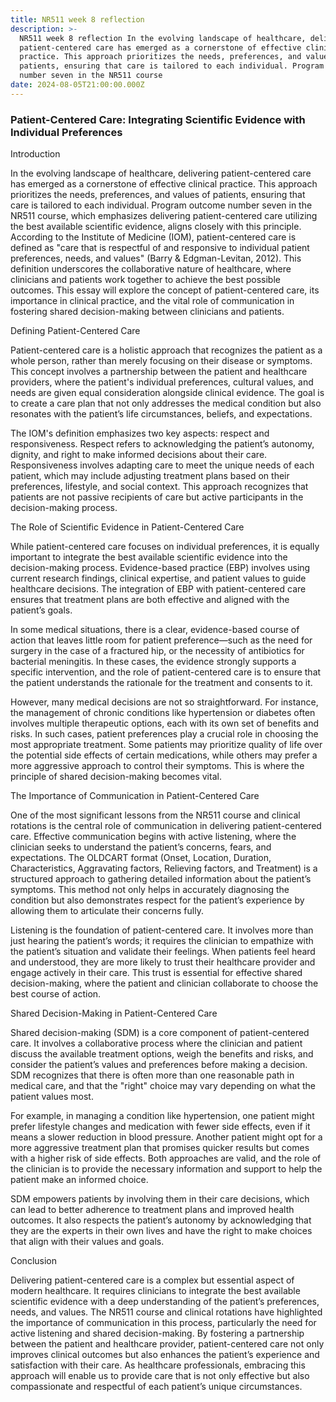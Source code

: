 ```yaml
---
title: NR511 week 8 reflection
description: >-
  NR511 week 8 reflection In the evolving landscape of healthcare, delivering
  patient-centered care has emerged as a cornerstone of effective clinical
  practice. This approach prioritizes the needs, preferences, and values of
  patients, ensuring that care is tailored to each individual. Program outcome
  number seven in the NR511 course
date: 2024-08-05T21:00:00.000Z
---
```


### Patient-Centered Care: Integrating Scientific Evidence with Individual Preferences

Introduction

In the evolving landscape of healthcare, delivering patient-centered care has emerged as a cornerstone of effective clinical practice. This approach prioritizes the needs, preferences, and values of patients, ensuring that care is tailored to each individual. Program outcome number seven in the NR511 course, which emphasizes delivering patient-centered care utilizing the best available scientific evidence, aligns closely with this principle. According to the Institute of Medicine (IOM), patient-centered care is defined as "care that is respectful of and responsive to individual patient preferences, needs, and values" (Barry & Edgman-Levitan, 2012). This definition underscores the collaborative nature of healthcare, where clinicians and patients work together to achieve the best possible outcomes. This essay will explore the concept of patient-centered care, its importance in clinical practice, and the vital role of communication in fostering shared decision-making between clinicians and patients.

Defining Patient-Centered Care

Patient-centered care is a holistic approach that recognizes the patient as a whole person, rather than merely focusing on their disease or symptoms. This concept involves a partnership between the patient and healthcare providers, where the patient's individual preferences, cultural values, and needs are given equal consideration alongside clinical evidence. The goal is to create a care plan that not only addresses the medical condition but also resonates with the patient’s life circumstances, beliefs, and expectations.

The IOM's definition emphasizes two key aspects: respect and responsiveness. Respect refers to acknowledging the patient’s autonomy, dignity, and right to make informed decisions about their care. Responsiveness involves adapting care to meet the unique needs of each patient, which may include adjusting treatment plans based on their preferences, lifestyle, and social context. This approach recognizes that patients are not passive recipients of care but active participants in the decision-making process.

The Role of Scientific Evidence in Patient-Centered Care

While patient-centered care focuses on individual preferences, it is equally important to integrate the best available scientific evidence into the decision-making process. Evidence-based practice (EBP) involves using current research findings, clinical expertise, and patient values to guide healthcare decisions. The integration of EBP with patient-centered care ensures that treatment plans are both effective and aligned with the patient’s goals.

In some medical situations, there is a clear, evidence-based course of action that leaves little room for patient preference—such as the need for surgery in the case of a fractured hip, or the necessity of antibiotics for bacterial meningitis. In these cases, the evidence strongly supports a specific intervention, and the role of patient-centered care is to ensure that the patient understands the rationale for the treatment and consents to it.

However, many medical decisions are not so straightforward. For instance, the management of chronic conditions like hypertension or diabetes often involves multiple therapeutic options, each with its own set of benefits and risks. In such cases, patient preferences play a crucial role in choosing the most appropriate treatment. Some patients may prioritize quality of life over the potential side effects of certain medications, while others may prefer a more aggressive approach to control their symptoms. This is where the principle of shared decision-making becomes vital.

The Importance of Communication in Patient-Centered Care

One of the most significant lessons from the NR511 course and clinical rotations is the central role of communication in delivering patient-centered care. Effective communication begins with active listening, where the clinician seeks to understand the patient’s concerns, fears, and expectations. The OLDCART format (Onset, Location, Duration, Characteristics, Aggravating factors, Relieving factors, and Treatment) is a structured approach to gathering detailed information about the patient’s symptoms. This method not only helps in accurately diagnosing the condition but also demonstrates respect for the patient’s experience by allowing them to articulate their concerns fully.

Listening is the foundation of patient-centered care. It involves more than just hearing the patient’s words; it requires the clinician to empathize with the patient’s situation and validate their feelings. When patients feel heard and understood, they are more likely to trust their healthcare provider and engage actively in their care. This trust is essential for effective shared decision-making, where the patient and clinician collaborate to choose the best course of action.

Shared Decision-Making in Patient-Centered Care

Shared decision-making (SDM) is a core component of patient-centered care. It involves a collaborative process where the clinician and patient discuss the available treatment options, weigh the benefits and risks, and consider the patient’s values and preferences before making a decision. SDM recognizes that there is often more than one reasonable path in medical care, and that the "right" choice may vary depending on what the patient values most.

For example, in managing a condition like hypertension, one patient might prefer lifestyle changes and medication with fewer side effects, even if it means a slower reduction in blood pressure. Another patient might opt for a more aggressive treatment plan that promises quicker results but comes with a higher risk of side effects. Both approaches are valid, and the role of the clinician is to provide the necessary information and support to help the patient make an informed choice.

SDM empowers patients by involving them in their care decisions, which can lead to better adherence to treatment plans and improved health outcomes. It also respects the patient’s autonomy by acknowledging that they are the experts in their own lives and have the right to make choices that align with their values and goals.

Conclusion

Delivering patient-centered care is a complex but essential aspect of modern healthcare. It requires clinicians to integrate the best available scientific evidence with a deep understanding of the patient’s preferences, needs, and values. The NR511 course and clinical rotations have highlighted the importance of communication in this process, particularly the need for active listening and shared decision-making. By fostering a partnership between the patient and healthcare provider, patient-centered care not only improves clinical outcomes but also enhances the patient’s experience and satisfaction with their care. As healthcare professionals, embracing this approach will enable us to provide care that is not only effective but also compassionate and respectful of each patient’s unique circumstances.
